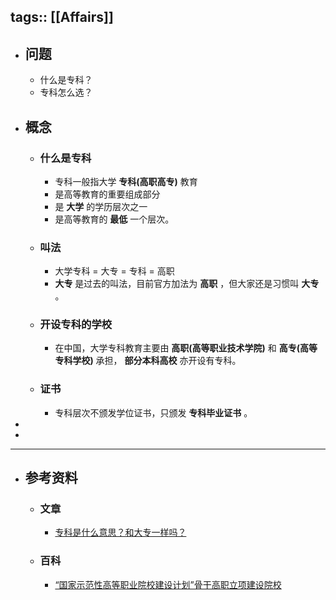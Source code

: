 tags:: [[Affairs]]
---

- ## 问题
	- 什么是专科？
	- 专科怎么选？
- ## 概念
	- ### 什么是专科
		- 专科一般指大学 **专科(高职高专)** 教育
		- 是高等教育的重要组成部分
		- 是 **大学** 的学历层次之一
		- 是高等教育的 **最低** 一个层次。
	- ### 叫法
		- 大学专科 = 大专 = 专科 = 高职
		- **大专** 是过去的叫法，目前官方加法为 **高职** ，但大家还是习惯叫 **大专** 。
	- ### 开设专科的学校
		- 在中国，大学专科教育主要由 **高职(高等职业技术学院)** 和 **高专(高等专科学校)** 承担， **部分本科高校** 亦开设有专科。
	- ### 证书
		- 专科层次不颁发学位证书，只颁发 **专科毕业证书** 。
-
-
- ---
- ## 参考资料
	- ### 文章
		- [专科是什么意思？和大专一样吗？](https://www.sohu.com/a/505493875_121213986)
	- ### 百科
		- [“国家示范性高等职业院校建设计划”骨干高职立项建设院校](https://baike.baidu.com/item/%E2%80%9C%E5%9B%BD%E5%AE%B6%E7%A4%BA%E8%8C%83%E6%80%A7%E9%AB%98%E7%AD%89%E8%81%8C%E4%B8%9A%E9%99%A2%E6%A0%A1%E5%BB%BA%E8%AE%BE%E8%AE%A1%E5%88%92%E2%80%9D%E9%AA%A8%E5%B9%B2%E9%AB%98%E8%81%8C%E7%AB%8B%E9%A1%B9%E5%BB%BA%E8%AE%BE%E9%99%A2%E6%A0%A1/10004531)